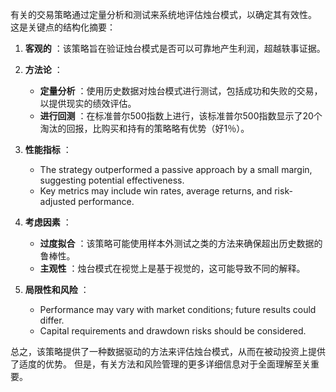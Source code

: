 有关的交易策略通过定量分析和测试来系统地评估烛台模式，以确定其有效性。 这是关键点的结构化摘要：

1. **客观的** ：该策略旨在验证烛台模式是否可以可靠地产生利润，超越轶事证据。

2. **方法论** ：
   - **定量分析** ：使用历史数据对烛台模式进行测试，包括成功和失败的交易，以提供现实的绩效评估。
   - **进行回测** ：在标准普尔500指数上进行，该标准普尔500指数显示了20个淘汰的回报，比购买和持有的策略略有优势（好1％）。

3. **性能指标** ：
   - The strategy outperformed a passive approach by a small margin, suggesting potential effectiveness.
   - Key metrics may include win rates, average returns, and risk-adjusted performance.

4. **考虑因素** ：
   - **过度拟合** ：该策略可能使用样本外测试之类的方法来确保超出历史数据的鲁棒性。
   - **主观性** ：烛台模式在视觉上是基于视觉的，这可能导致不同的解释。

5. **局限性和风险** ：
   - Performance may vary with market conditions; future results could differ.
   - Capital requirements and drawdown risks should be considered.

总之，该策略提供了一种数据驱动的方法来评估烛台模式，从而在被动投资上提供了适度的优势。 但是，有关方法和风险管理的更多详细信息对于全面理解至关重要。